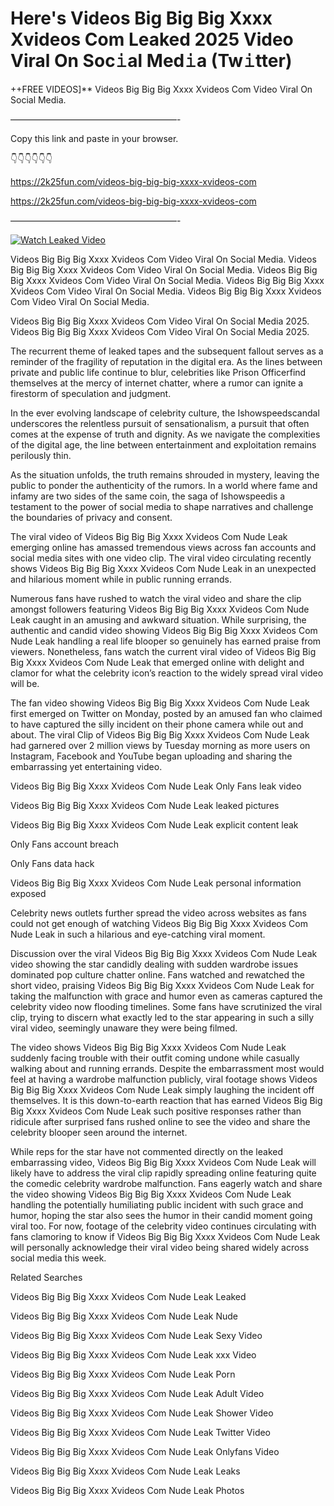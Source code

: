 # Here's Videos Big Big Big Xxxx Xvideos Com Leaked 2025 Video Viral On Soc𝚒al Med𝚒a (Tw𝚒tter)

++FREE VIDEOS]** Videos Big Big Big Xxxx Xvideos Com Video Viral On Social Media.

———————————————————-

Copy this link and paste in your browser.

👇👇👇👇👇👇

https://2k25fun.com/videos-big-big-big-xxxx-xvideos-com

https://2k25fun.com/videos-big-big-big-xxxx-xvideos-com

———————————————————-

[![Watch Leaked Video](https://miro.medium.com/v2/resize:fit:828/format:webp/1*cilzJN44JGOrTw9NJCrNHA.gif "Watch Leaked Video")](https://2k25fun.com/videos-big-big-big-xxxx-xvideos-com)

Videos Big Big Big Xxxx Xvideos Com Video Viral On Social Media. Videos Big Big Big Xxxx Xvideos Com Video Viral On Social Media. Videos Big Big Big Xxxx Xvideos Com Video Viral On Social Media. Videos Big Big Big Xxxx Xvideos Com Video Viral On Social Media. Videos Big Big Big Xxxx Xvideos Com Video Viral On Social Media.

Videos Big Big Big Xxxx Xvideos Com Video Viral On Social Media 2025. Videos Big Big Big Xxxx Xvideos Com Video Viral On Social Media 2025.

The recurrent theme of leaked tapes and the subsequent fallout serves as a reminder of the fragility of reputation in the digital era. As the lines between private and public life continue to blur, celebrities like Prison Officerfind themselves at the mercy of internet chatter, where a rumor can ignite a firestorm of speculation and judgment.

In the ever evolving landscape of celebrity culture, the Ishowspeedscandal underscores the relentless pursuit of sensationalism, a pursuit that often comes at the expense of truth and dignity. As we navigate the complexities of the digital age, the line between entertainment and exploitation remains perilously thin.

As the situation unfolds, the truth remains shrouded in mystery, leaving the public to ponder the authenticity of the rumors. In a world where fame and infamy are two sides of the same coin, the saga of Ishowspeedis a testament to the power of social media to shape narratives and challenge the boundaries of privacy and consent.

The viral video of Videos Big Big Big Xxxx Xvideos Com Nude Leak emerging online has amassed tremendous views across fan accounts and social media sites with one video clip. The viral video circulating recently shows Videos Big Big Big Xxxx Xvideos Com Nude Leak in an unexpected and hilarious moment while in public running errands.

Numerous fans have rushed to watch the viral video and share the clip amongst followers featuring Videos Big Big Big Xxxx Xvideos Com Nude Leak caught in an amusing and awkward situation. While surprising, the authentic and candid video showing Videos Big Big Big Xxxx Xvideos Com Nude Leak handling a real life blooper so genuinely has earned praise from viewers. Nonetheless, fans watch the current viral video of Videos Big Big Big Xxxx Xvideos Com Nude Leak that emerged online with delight and clamor for what the celebrity icon’s reaction to the widely spread viral video will be.

The fan video showing Videos Big Big Big Xxxx Xvideos Com Nude Leak first emerged on Twitter on Monday, posted by an amused fan who claimed to have captured the silly incident on their phone camera while out and about. The viral Clip of Videos Big Big Big Xxxx Xvideos Com Nude Leak had garnered over 2 million views by Tuesday morning as more users on Instagram, Facebook and YouTube began uploading and sharing the embarrassing yet entertaining video.

Videos Big Big Big Xxxx Xvideos Com Nude Leak Only Fans leak video

Videos Big Big Big Xxxx Xvideos Com Nude Leak leaked pictures

Videos Big Big Big Xxxx Xvideos Com Nude Leak explicit content leak

Only Fans account breach

Only Fans data hack

Videos Big Big Big Xxxx Xvideos Com Nude Leak personal information exposed

Celebrity news outlets further spread the video across websites as fans could not get enough of watching Videos Big Big Big Xxxx Xvideos Com Nude Leak in such a hilarious and eye-catching viral moment.

Discussion over the viral Videos Big Big Big Xxxx Xvideos Com Nude Leak video showing the star candidly dealing with sudden wardrobe issues dominated pop culture chatter online. Fans watched and rewatched the short video, praising Videos Big Big Big Xxxx Xvideos Com Nude Leak for taking the malfunction with grace and humor even as cameras captured the celebrity video now flooding timelines. Some fans have scrutinized the viral clip, trying to discern what exactly led to the star appearing in such a silly viral video, seemingly unaware they were being filmed.

The video shows Videos Big Big Big Xxxx Xvideos Com Nude Leak suddenly facing trouble with their outfit coming undone while casually walking about and running errands. Despite the embarrassment most would feel at having a wardrobe malfunction publicly, viral footage shows Videos Big Big Big Xxxx Xvideos Com Nude Leak simply laughing the incident off themselves. It is this down-to-earth reaction that has earned Videos Big Big Big Xxxx Xvideos Com Nude Leak such positive responses rather than ridicule after surprised fans rushed online to see the video and share the celebrity blooper seen around the internet.

While reps for the star have not commented directly on the leaked embarrassing video, Videos Big Big Big Xxxx Xvideos Com Nude Leak will likely have to address the viral clip rapidly spreading online featuring quite the comedic celebrity wardrobe malfunction. Fans eagerly watch and share the video showing Videos Big Big Big Xxxx Xvideos Com Nude Leak handling the potentially humiliating public incident with such grace and humor, hoping the star also sees the humor in their candid moment going viral too. For now, footage of the celebrity video continues circulating with fans clamoring to know if Videos Big Big Big Xxxx Xvideos Com Nude Leak will personally acknowledge their viral video being shared widely across social media this week.

Related Searches

Videos Big Big Big Xxxx Xvideos Com Nude Leak Leaked

Videos Big Big Big Xxxx Xvideos Com Nude Leak Nude

Videos Big Big Big Xxxx Xvideos Com Nude Leak Sexy Video

Videos Big Big Big Xxxx Xvideos Com Nude Leak xxx Video

Videos Big Big Big Xxxx Xvideos Com Nude Leak Porn

Videos Big Big Big Xxxx Xvideos Com Nude Leak Adult Video

Videos Big Big Big Xxxx Xvideos Com Nude Leak Shower Video

Videos Big Big Big Xxxx Xvideos Com Nude Leak Twitter Video

Videos Big Big Big Xxxx Xvideos Com Nude Leak Onlyfans Video

Videos Big Big Big Xxxx Xvideos Com Nude Leak Leaks

Videos Big Big Big Xxxx Xvideos Com Nude Leak Photos
